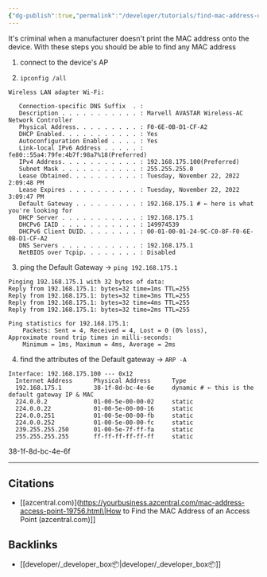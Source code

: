 ```yaml
---
{"dg-publish":true,"permalink":"/developer/tutorials/find-mac-address-of-any-ap/","noteIcon":""}
---
```


It's criminal when a manufacturer doesn't print the MAC address onto the device. With these steps you should be able to find any MAC address

1. connect to the device's AP

2. `ipconfig /all`
```shell
Wireless LAN adapter Wi-Fi:

   Connection-specific DNS Suffix  . :
   Description . . . . . . . . . . . : Marvell AVASTAR Wireless-AC Network Controller
   Physical Address. . . . . . . . . : F0-6E-0B-D1-CF-A2
   DHCP Enabled. . . . . . . . . . . : Yes
   Autoconfiguration Enabled . . . . : Yes
   Link-local IPv6 Address . . . . . : fe80::55a4:79fe:4b7f:98a7%18(Preferred)
   IPv4 Address. . . . . . . . . . . : 192.168.175.100(Preferred)
   Subnet Mask . . . . . . . . . . . : 255.255.255.0
   Lease Obtained. . . . . . . . . . : Tuesday, November 22, 2022 2:09:48 PM
   Lease Expires . . . . . . . . . . : Tuesday, November 22, 2022 3:09:47 PM
   Default Gateway . . . . . . . . . : 192.168.175.1 # ← here is what you're looking for
   DHCP Server . . . . . . . . . . . : 192.168.175.1
   DHCPv6 IAID . . . . . . . . . . . : 149974539
   DHCPv6 Client DUID. . . . . . . . : 00-01-00-01-24-9C-C0-8F-F0-6E-0B-D1-CF-A2
   DNS Servers . . . . . . . . . . . : 192.168.175.1
   NetBIOS over Tcpip. . . . . . . . : Disabled
```

3. ping the Default Gateway → `ping 192.168.175.1`
```shell
Pinging 192.168.175.1 with 32 bytes of data:
Reply from 192.168.175.1: bytes=32 time=1ms TTL=255
Reply from 192.168.175.1: bytes=32 time=3ms TTL=255
Reply from 192.168.175.1: bytes=32 time=4ms TTL=255
Reply from 192.168.175.1: bytes=32 time=2ms TTL=255

Ping statistics for 192.168.175.1:
    Packets: Sent = 4, Received = 4, Lost = 0 (0% loss),
Approximate round trip times in milli-seconds:
    Minimum = 1ms, Maximum = 4ms, Average = 2ms
```

4. find the attributes of the Default gateway → `ARP -A`
```
Interface: 192.168.175.100 --- 0x12
  Internet Address      Physical Address      Type
  192.168.175.1         38-1f-8d-bc-4e-6e     dynamic # ← this is the default gateway IP & MAC
  224.0.0.2             01-00-5e-00-00-02     static
  224.0.0.22            01-00-5e-00-00-16     static
  224.0.0.251           01-00-5e-00-00-fb     static
  224.0.0.252           01-00-5e-00-00-fc     static
  239.255.255.250       01-00-5e-7f-ff-fa     static
  255.255.255.255       ff-ff-ff-ff-ff-ff     static
```
 38-1f-8d-bc-4e-6f
 
---
## Citations
- [[azcentral.com)](https://yourbusiness.azcentral.com/mac-address-access-point-19756.html\|How to Find the MAC Address of an Access Point (azcentral.com)]]

## Backlinks
- [[developer/_developer_box📦\|developer/_developer_box📦]]